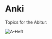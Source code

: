 # Anki

Topics for the Abitur:

![A-Heft]("https://bildungsserver.hamburg.de/contentblob/13910568/6dcd785bdf68e64e6462b3429c075b8c/data/abitur-a-heft-2022.pdf")
